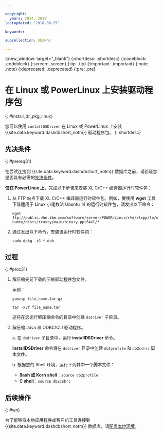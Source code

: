 ```yaml
---

copyright:
  years: 2014, 2019
lastupdated: "2018-09-25"

keywords:

subcollection: Db2whc

---
```


<!-- Attribute definitions --> 
{:new_window: target="_blank"}
{:shortdesc: .shortdesc}
{:codeblock: .codeblock}
{:screen: .screen}
{:tip: .tip}
{:important: .important}
{:note: .note}
{:deprecated: .deprecated}
{:pre: .pre}

# 在 Linux 或 PowerLinux 上安装驱动程序包
{: #install_dr_pkg_linux}

您可以使用 `installDSDriver` 在 Linux 或 PowerLinux 上安装 {{site.data.keyword.dashdbshort_notm}} 驱动程序包。
{: shortdesc}

## 先决条件
{: #prereq31}

在尝试连接到 {{site.data.keyword.dashdbshort_notm}} 数据库之前，请验证您是否具有必需的[先决条件](/docs/services/Db2whc/connecting?topic=Db2whc-connect_ov#prereqs)。

<!-- Download the Db2 driver package for your operating system from the web console and install it. -->

**仅在 PowerLinux 上**，完成以下步骤来安装 XL C/C++ 编译器运行时软件包：

1. 从 FTP 站点下载 XL C/C++ 编译器运行时软件包。例如，要使用 **wget** 工具下载适用于 Linux 小尾数法 Ubuntu 14 的运行时软件包，请发出以下命令：
 

   `wget ftp://public.dhe.ibm.com/software/server/POWER/Linux/rte/xlcpp/le/ubuntu/dists/trusty/main/binary-ppc64el/*`
2. 通过发出以下命令，安装该运行时软件包：

   `sudo dpkg -iG *.deb` 

## 过程
{: #proc31}

1. 解压缩先前下载的压缩驱动程序包文件。

   示例： 

   `gunzip file_name.tar.gz`

   `tar -xvf file_name.tar`

    这将在您运行解压缩命令的目录中创建 `dsdriver` 子目录。
2. 解压缩 Java 和 ODBC/CLI 驱动程序。

   a. 在 `dsdriver` 子目录中，运行 **installDSDriver** 命令。
   
   **installDSDriver** 命令将在 `dsdriver` 目录中创建 `db2profile` 和 `db2cshrc` 脚本文件。

   b. 根据您的 Shell 环境，运行下列其中一个脚本文件：

   - **Bash 或 Korn shell**：`source db2profile`
   - **C shell**：`source db2cshrc`

## 后续操作
{: #wn}

为了能够将本地应用程序或客户机工具连接到 {{site.data.keyword.dashdbshort_notm}} 数据库，请[配置本地环境](/docs/services/Db2whc?topic=Db2whc-cfg_loc_env#cfg_loc_env)。   




